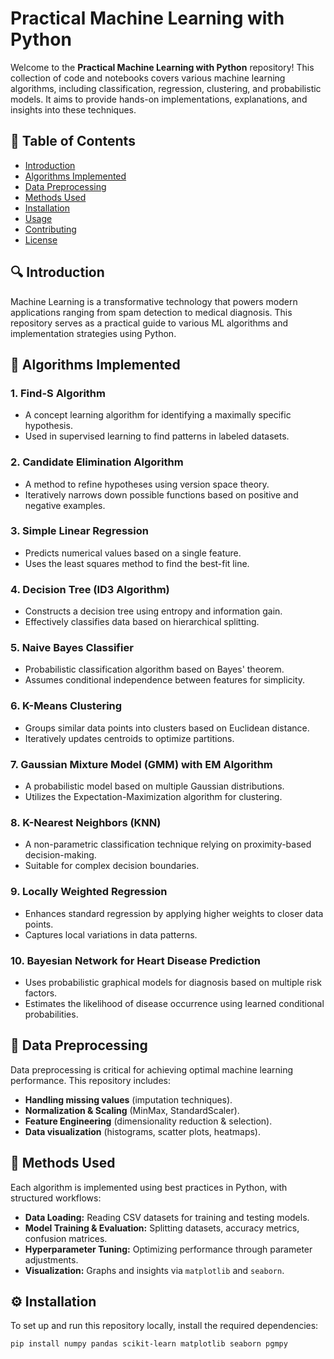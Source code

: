 # Practical Machine Learning with Python

Welcome to the **Practical Machine Learning with Python** repository! This collection of code and notebooks covers various machine learning algorithms, including classification, regression, clustering, and probabilistic models. It aims to provide hands-on implementations, explanations, and insights into these techniques.

## 📌 **Table of Contents**
- [Introduction](#introduction)
- [Algorithms Implemented](#algorithms-implemented)
- [Data Preprocessing](#data-preprocessing)
- [Methods Used](#methods-used)
- [Installation](#installation)
- [Usage](#usage)
- [Contributing](#contributing)
- [License](#license)

## 🔍 **Introduction**
Machine Learning is a transformative technology that powers modern applications ranging from spam detection to medical diagnosis. This repository serves as a practical guide to various ML algorithms and implementation strategies using Python.

## 🚀 **Algorithms Implemented**
### **1. Find-S Algorithm**
   - A concept learning algorithm for identifying a maximally specific hypothesis.
   - Used in supervised learning to find patterns in labeled datasets.

### **2. Candidate Elimination Algorithm**
   - A method to refine hypotheses using version space theory.
   - Iteratively narrows down possible functions based on positive and negative examples.

### **3. Simple Linear Regression**
   - Predicts numerical values based on a single feature.
   - Uses the least squares method to find the best-fit line.

### **4. Decision Tree (ID3 Algorithm)**
   - Constructs a decision tree using entropy and information gain.
   - Effectively classifies data based on hierarchical splitting.

### **5. Naive Bayes Classifier**
   - Probabilistic classification algorithm based on Bayes' theorem.
   - Assumes conditional independence between features for simplicity.

### **6. K-Means Clustering**
   - Groups similar data points into clusters based on Euclidean distance.
   - Iteratively updates centroids to optimize partitions.

### **7. Gaussian Mixture Model (GMM) with EM Algorithm**
   - A probabilistic model based on multiple Gaussian distributions.
   - Utilizes the Expectation-Maximization algorithm for clustering.

### **8. K-Nearest Neighbors (KNN)**
   - A non-parametric classification technique relying on proximity-based decision-making.
   - Suitable for complex decision boundaries.

### **9. Locally Weighted Regression**
   - Enhances standard regression by applying higher weights to closer data points.
   - Captures local variations in data patterns.

### **10. Bayesian Network for Heart Disease Prediction**
   - Uses probabilistic graphical models for diagnosis based on multiple risk factors.
   - Estimates the likelihood of disease occurrence using learned conditional probabilities.

## 🔧 **Data Preprocessing**
Data preprocessing is critical for achieving optimal machine learning performance. This repository includes:
- **Handling missing values** (imputation techniques).
- **Normalization & Scaling** (MinMax, StandardScaler).
- **Feature Engineering** (dimensionality reduction & selection).
- **Data visualization** (histograms, scatter plots, heatmaps).

## 🔬 **Methods Used**
Each algorithm is implemented using best practices in Python, with structured workflows:
- **Data Loading:** Reading CSV datasets for training and testing models.
- **Model Training & Evaluation:** Splitting datasets, accuracy metrics, confusion matrices.
- **Hyperparameter Tuning:** Optimizing performance through parameter adjustments.
- **Visualization:** Graphs and insights via `matplotlib` and `seaborn`.

## ⚙️ **Installation**
To set up and run this repository locally, install the required dependencies:

```bash
pip install numpy pandas scikit-learn matplotlib seaborn pgmpy



